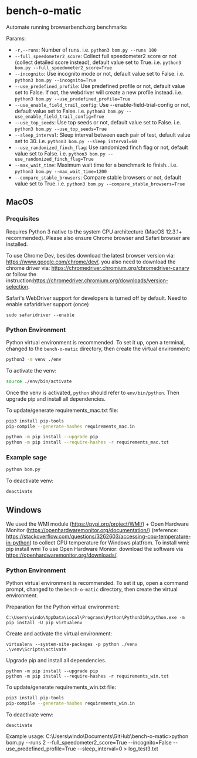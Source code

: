 # bench-o-matic
Automate running browserbench.org benchmarks

Params:
* `-r,--runs`: Number of runs. i.e. `python3 bom.py --runs 100`
* `--full_speedometer2_score`: Collect full speedometer2 score or not (collect detailed score instead), default value set to True. i.e. `python3 bom.py --full_speedometer2_score=True`
* `--incognito`: Use incognito mode or not, default value set to False. i.e. `python3 bom.py --incognito=True`
* `--use_predefined_profile`: Use predefined profile or not, default value set to False. If not, the webdriver will create a new profile instead. i.e. `python3 bom.py --use_predefined_profile=True`
* `--use_enable_field_trail_config`: Use --enable-field-trial-config or not, default value set to False. i.e. `python3 bom.py --use_enable_field_trail_config=True`
* `--use_top_seeds`: Use top seeds or not, default value set to False. i.e. `python3 bom.py --use_top_seeds=True`
* `--sleep_interval`: Sleep interval between each pair of test, default value set to 30. i.e. `python3 bom.py --sleep_interval=60`
* `--use_randomized_finch_flag`: Use randomized finch flag or not, default value set to False. i.e. `python3 bom.py --use_randomized_finch_flag=True`
* `--max_wait_time`: Maximum wait time for a benchmark to finish.. i.e. `python3 bom.py --max_wait_time=1200`
* `--compare_stable_browsers`: Compare stable browsers or not, default value set to True. i.e. `python3 bom.py --compare_stable_browsers=True`

## MacOS
### Prequisites
Requires Python 3 native to the system CPU architecture (MacOS 12.3.1+ recommended).
Please also ensure Chrome browser and Safari browser are installed.

To use Chrome Dev, besides download the latest browser version via: https://www.google.com/chrome/dev/, you also need to download the chrome driver via: https://chromedriver.chromium.org/chromedriver-canary or follow the instruction:https://chromedriver.chromium.org/downloads/version-selection.

Safari's WebDriver support for developers is turned off by default. Need to enable safaridriver support (once)

```
sudo safaridriver --enable
```

### Python Environment

Python virtual environment is recommended. To set it up, open a terminal, changed to the `bench-o-matic` directory, then create the virtual environment:

```bash
python3 -m venv ./env
```

To activate the venv:

```bash
source ./env/bin/activate
```

Once the venv is activated, `python` should refer to `env/bin/python`. Then upgrade pip and install all dependencies.

To update/generate requirements_mac.txt file:

```bash
pip3 install pip-tools
pip-compile --generate-hashes requirements_mac.in
```


```bash
python -m pip install --upgrade pip
python -m pip install --require-hashes -r requirements_mac.txt
```

### Example sage
```bash
python bom.py
```

To deactivate venv:

```bash
deactivate
```


## Windows
We used the WMI module (https://pypi.org/project/WMI/) + Open Hardware Monitor (https://openhardwaremonitor.org/documentation/) (reference: https://stackoverflow.com/questions/3262603/accessing-cpu-temperature-in-python) to collect CPU temperature for Windows platfrom.
To install wmi: pip install wmi
To use Open Hardware Monior: download the software via https://openhardwaremonitor.org/downloads/.

### Python Environment

Python virtual environment is recommended. To set it up, open a command prompt, changed to the `bench-o-matic` directory, then create the virtual environment.

Preparation for the Python virtual environment:

```
C:\Users\windo\AppData\Local\Programs\Python\Python310\python.exe -m pip install -U pip virtualenv
```

Create and activate the virtual environment:
```
virtualenv --system-site-packages -p python ./venv
.\venv\Scripts\activate
```

Upgrade pip and install all dependencies.


```
python -m pip install --upgrade pip
python -m pip install --require-hashes -r requirements_win.txt
```

To update/generate requirements_win.txt file:

```bash
pip3 install pip-tools
pip-compile --generate-hashes requirements_win.in
```

To deactivate venv:

```
deactivate
```

Example usage: C:\Users\windo\Documents\GitHub\bench-o-matic>python bom.py --runs 2 --full_speedometer2_score=True --incognito=False --use_predefined_profile=True --sleep_interval=0 > log_test3.txt